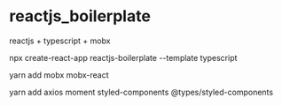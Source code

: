 # reactjs_boilerplate
reactjs + typescript + mobx


npx create-react-app reactjs-boilerplate --template typescript

yarn add mobx mobx-react

yarn add axios moment styled-components @types/styled-components